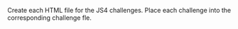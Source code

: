 Create each HTML file for the JS4 challenges. Place each challenge into the corresponding challenge fle.
